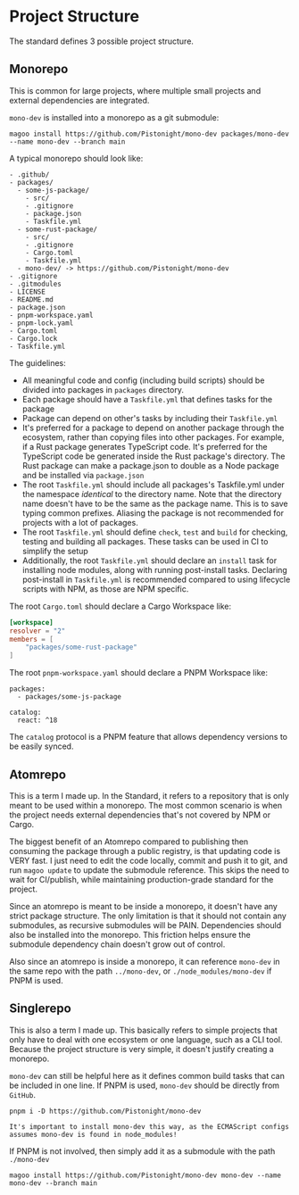 # Project Structure

The standard defines 3 possible project structure.

## Monorepo
This is common for large projects, where multiple small projects and
external dependencies are integrated.

`mono-dev` is installed into a monorepo as a git submodule:
```
magoo install https://github.com/Pistonight/mono-dev packages/mono-dev --name mono-dev --branch main
```

A typical monorepo should look like:
```
- .github/
- packages/
  - some-js-package/
    - src/
    - .gitignore
    - package.json
    - Taskfile.yml
  - some-rust-package/
    - src/
    - .gitignore
    - Cargo.toml
    - Taskfile.yml
  - mono-dev/ -> https://github.com/Pistonight/mono-dev
- .gitignore
- .gitmodules
- LICENSE
- README.md
- package.json
- pnpm-workspace.yaml
- pnpm-lock.yaml
- Cargo.toml
- Cargo.lock
- Taskfile.yml
```

The guidelines:
- All meaningful code and config (including build scripts) should be
  divided into packages in `packages` directory.
- Each package should have a `Taskfile.yml` that defines tasks for the package
- Package can depend on other's tasks by including their `Taskfile.yml`
- It's preferred for a package to depend on another package through the ecosystem,
  rather than copying files into other packages. For example, if a Rust package
  generates TypeScript code. It's preferred for the TypeScript code be generated inside the Rust package's
  directory. The Rust package can make a package.json to double as a Node package
  and be installed via `package.json`
- The root `Taskfile.yml` should include all packages's Taskfile.yml under the namespace
  *identical* to the directory name. Note that the directory name doesn't have to be
  the same as the package name. This is to save typing common prefixes. Aliasing the package
  is not recommended for projects with a lot of packages.
- The root `Taskfile.yml` should define `check`, `test` and `build` for checking, testing
  and building all packages. These tasks can be used in CI to simplify the setup
- Additionally, the root `Taskfile.yml` should declare an `install` task for installing
  node modules, along with running post-install tasks. Declaring post-install in `Taskfile.yml`
  is recommended compared to using lifecycle scripts with NPM, as those are NPM specific.

The root `Cargo.toml` should declare a Cargo Workspace like:
```toml
[workspace]
resolver = "2"
members = [
    "packages/some-rust-package"
]
```

The root `pnpm-workspace.yaml` should declare a PNPM Workspace like:
```
packages:
  - packages/some-js-package

catalog:
  react: ^18
```

The `catalog` protocol is a PNPM feature that allows dependency versions
to be easily synced.

## Atomrepo
This is a term I made up. In the Standard, it refers to a repository
that is only meant to be used within a monorepo. The most common scenario
is when the project needs external dependencies that's not covered
by NPM or Cargo.

The biggest benefit of an Atomrepo compared to publishing then consuming
the package through a public registry, is that updating code is VERY fast.
I just need to edit the code locally, commit and push it to git, and run `magoo
update` to update the submodule reference. This skips the need to wait for CI/publish,
while maintaining production-grade standard for the project.

Since an atomrepo is meant to be inside a monorepo, it doesn't have any strict package structure.
The only limitation is that it should not contain any submodules, as recursive submodules will be PAIN.
Dependencies should also be installed into the monorepo. This friction helps ensure the submodule dependency
chain doesn't grow out of control.

Also since an atomrepo is inside a monorepo, it can reference `mono-dev` in the same
repo with the path `../mono-dev`, or `./node_modules/mono-dev` if PNPM is used.

## Singlerepo
This is also a term I made up. This basically refers to simple projects
that only have to deal with one ecosystem or one language, such as a CLI tool.
Because the project structure is very simple, it doesn't justify creating
a monorepo.

`mono-dev` can still be helpful here as it defines common build tasks that 
can be included in one line. If PNPM is used, `mono-dev` should be
directly from `GitHub`.
```
pnpm i -D https://github.com/Pistonight/mono-dev
```
```admonish info
It's important to install mono-dev this way, as the ECMAScript configs
assumes mono-dev is found in node_modules!
```

If PNPM is not involved, then simply add it as a submodule with the path `./mono-dev`
```
magoo install https://github.com/Pistonight/mono-dev mono-dev --name mono-dev --branch main
```
